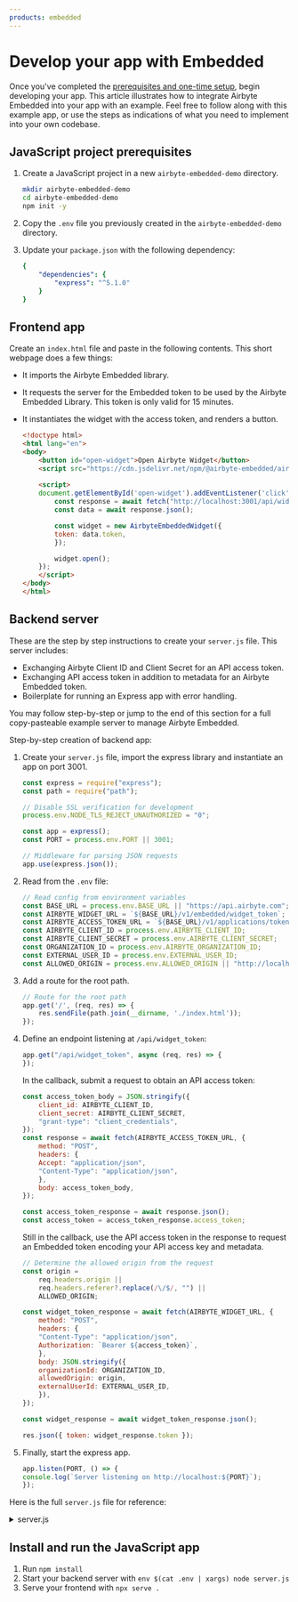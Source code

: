 ```yaml
---
products: embedded
---
```


# Develop your app with Embedded

Once you've completed the [prerequisites and one-time setup](prerequisites-setup), begin developing your app. This article illustrates how to integrate Airbyte Embedded into your app with an example. Feel free to follow along with this example app, or use the steps as indications of what you need to implement into your own codebase.

## JavaScript project prerequisites

1. Create a JavaScript project in a new `airbyte-embedded-demo` directory.

    ```sh
    mkdir airbyte-embedded-demo
    cd airbyte-embedded-demo 
    npm init -y
    ```

2. Copy the `.env` file you previously created in the `airbyte-embedded-demo` directory.

3. Update your `package.json` with the following dependency:

    ```yaml title="package.json"
    {
        "dependencies": {
            "express": "^5.1.0"
        }
    }
    ```

## Frontend app

Create an `index.html` file and paste in the following contents. This short webpage does a few things:

- It imports the Airbyte Embedded library.
- It requests the server for the Embedded token to be used by the Airbyte Embedded Library. This token is only valid for 15 minutes.
- It instantiates the widget with the access token, and renders a button.

    ```html title="index.html"
    <!doctype html>
    <html lang="en">
    <body>
        <button id="open-widget">Open Airbyte Widget</button>
        <script src="https://cdn.jsdelivr.net/npm/@airbyte-embedded/airbyte-embedded-widget"></script>
        
        <script>
        document.getElementById('open-widget').addEventListener('click', async () => {
            const response = await fetch("http://localhost:3001/api/widget_token");
            const data = await response.json();

            const widget = new AirbyteEmbeddedWidget({
            token: data.token,
            });

            widget.open();
        });
        </script>
    </body>
    </html>
    ```

## Backend server

These are the step by step instructions to create your `server.js` file. This server includes:

- Exchanging Airbyte Client ID and Client Secret for an API access token.
- Exchanging API access token in addition to metadata for an Airbyte Embedded token.
- Boilerplate for running an Express app with error handling.

You may follow step-by-step or jump to the end of this section for a full copy-pasteable example server to manage Airbyte Embedded.

Step-by-step creation of backend app:

1. Create your `server.js` file, import the express library and instantiate an app on port 3001.

    ```js title="server.js"
    const express = require("express");
    const path = require("path");

    // Disable SSL verification for development
    process.env.NODE_TLS_REJECT_UNAUTHORIZED = "0";

    const app = express();
    const PORT = process.env.PORT || 3001;

    // Middleware for parsing JSON requests
    app.use(express.json());
    ```

2. Read from the `.env` file:

    ```js title="server.js"
    // Read config from environment variables
    const BASE_URL = process.env.BASE_URL || "https://api.airbyte.com";
    const AIRBYTE_WIDGET_URL = `${BASE_URL}/v1/embedded/widget_token`;
    const AIRBYTE_ACCESS_TOKEN_URL = `${BASE_URL}/v1/applications/token`;
    const AIRBYTE_CLIENT_ID = process.env.AIRBYTE_CLIENT_ID;
    const AIRBYTE_CLIENT_SECRET = process.env.AIRBYTE_CLIENT_SECRET;
    const ORGANIZATION_ID = process.env.AIRBYTE_ORGANIZATION_ID;
    const EXTERNAL_USER_ID = process.env.EXTERNAL_USER_ID;
    const ALLOWED_ORIGIN = process.env.ALLOWED_ORIGIN || "http://localhost:3000";
    ```

3. Add a route for the root path.

    ```js title="server.js"
    // Route for the root path
    app.get('/', (req, res) => {
        res.sendFile(path.join(__dirname, './index.html'));
    });
    ```

4. Define an endpoint listening at `/api/widget_token`:

    ```js title="server.js"
    app.get("/api/widget_token", async (req, res) => {
    });
    ```

    In the callback, submit a request to obtain an API access token:

    ```js title="server.js"
    const access_token_body = JSON.stringify({
        client_id: AIRBYTE_CLIENT_ID,
        client_secret: AIRBYTE_CLIENT_SECRET,
        "grant-type": "client_credentials",
    });
    const response = await fetch(AIRBYTE_ACCESS_TOKEN_URL, {
        method: "POST",
        headers: {
        Accept: "application/json",
        "Content-Type": "application/json",
        },
        body: access_token_body,
    });

    const access_token_response = await response.json();
    const access_token = access_token_response.access_token;
    ```

    Still in the callback, use the API access token in the response to request an Embedded token encoding your API access key and metadata.

    ```js title="server.js"
    // Determine the allowed origin from the request
    const origin =
        req.headers.origin ||
        req.headers.referer?.replace(/\/$/, "") ||
        ALLOWED_ORIGIN;

    const widget_token_response = await fetch(AIRBYTE_WIDGET_URL, {
        method: "POST",
        headers: {
        "Content-Type": "application/json",
        Authorization: `Bearer ${access_token}`,
        },
        body: JSON.stringify({
        organizationId: ORGANIZATION_ID,
        allowedOrigin: origin,
        externalUserId: EXTERNAL_USER_ID,
        }),
    });

    const widget_response = await widget_token_response.json();

    res.json({ token: widget_response.token });
    ```

5. Finally, start the express app.

    ```js title="server.js"
    app.listen(PORT, () => {
    console.log(`Server listening on http://localhost:${PORT}`);
    });
    ```

Here is the full `server.js` file for reference:

<details>
<summary>server.js</summary>

```js title="server.js"
const express = require("express");
const path = require("path");

// Disable SSL verification for development
process.env.NODE_TLS_REJECT_UNAUTHORIZED = "0";

const app = express();
const PORT = process.env.PORT || 3001;

// Middleware for parsing JSON requests
app.use(express.json());


// Read config from environment variables
const BASE_URL = process.env.BASE_URL || "https://api.airbyte.com";
const AIRBYTE_WIDGET_URL = `${BASE_URL}/v1/embedded/widget_token`;
const AIRBYTE_ACCESS_TOKEN_URL = `${BASE_URL}/v1/applications/token`;
const AIRBYTE_CLIENT_ID = process.env.AIRBYTE_CLIENT_ID;
const AIRBYTE_CLIENT_SECRET = process.env.AIRBYTE_CLIENT_SECRET;
const ORGANIZATION_ID = process.env.AIRBYTE_ORGANIZATION_ID;
const EXTERNAL_USER_ID = process.env.EXTERNAL_USER_ID;
const ALLOWED_ORIGIN = process.env.ALLOWED_ORIGIN || "http://localhost:3000";

// Route for the root path
app.get('/', (req, res) => {
    res.sendFile(path.join(__dirname, './index.html'));
});

// GET /api/widget → fetch widget token and return it
app.get("/api/widget_token", async (req, res) => {


  const access_token_body = JSON.stringify({
    client_id: AIRBYTE_CLIENT_ID,
    client_secret: AIRBYTE_CLIENT_SECRET,
    "grant-type": "client_credentials",
  });
  console.log(access_token_body);
  const response = await fetch(AIRBYTE_ACCESS_TOKEN_URL, {
    method: "POST",
    headers: {
      Accept: "application/json",
      "Content-Type": "application/json",
    },
    body: access_token_body,
  });

  const access_token_response = await response.json();
  console.log(access_token_response);
  const access_token = access_token_response.access_token;

  // Determine the allowed origin from the request
  const origin =
    req.headers.origin ||
    req.headers.referer?.replace(/\/$/, "") ||
    ALLOWED_ORIGIN;

  const widget_token_response = await fetch(AIRBYTE_WIDGET_URL, {
    method: "POST",
    headers: {
      "Content-Type": "application/json",
      Authorization: `Bearer ${access_token}`,
    },
    body: JSON.stringify({
      organizationId: ORGANIZATION_ID,
      allowedOrigin: origin,
      externalUserId: EXTERNAL_USER_ID,
    }),
  });

  const widget_response = await widget_token_response.json();

  res.json({ token: widget_response.token });
});

app.listen(PORT, () => {
  console.log(`Server listening on http://localhost:${PORT}`);
});
```

</details>

## Install and run the JavaScript app

1. Run `npm install`
2. Start your backend server with `env $(cat .env | xargs) node server.js`
3. Serve your frontend with `npx serve .`
